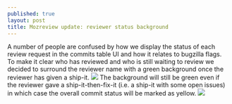 ```yaml
---
published: true
layout: post
title: Mozreview update: reviewer status background
---
```

A number of people are confused by how we display the status of each review request in the commits table UI and how it relates to bugzilla flags. To make it clear who has reviewed and who is still waiting to review we decided to surround the reviewer name with a green background once the reviewer has given a ship-it.
![](http://i.imgur.com/uuE1CN5.jpg?2)
The background will still be green even if the reviewer gave a ship-it-then-fix-it (i.e. a ship-it with some open issues) in which case the overall commit status will be marked as yellow.
![](http://i.imgur.com/gDxfHId.png?3)